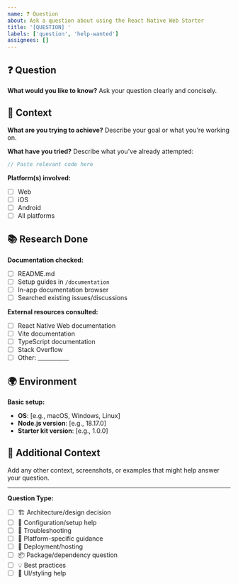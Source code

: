 ```yaml
---
name: ❓ Question
about: Ask a question about using the React Native Web Starter
title: '[QUESTION] '
labels: ['question', 'help-wanted']
assignees: []
---
```


## ❓ Question

**What would you like to know?**
Ask your question clearly and concisely.

## 🎯 Context

**What are you trying to achieve?**
Describe your goal or what you're working on.

**What have you tried?**
Describe what you've already attempted:

```typescript
// Paste relevant code here
```

**Platform(s) involved:**
- [ ] Web
- [ ] iOS  
- [ ] Android
- [ ] All platforms

## 📚 Research Done

**Documentation checked:**
- [ ] README.md
- [ ] Setup guides in `/documentation`
- [ ] In-app documentation browser
- [ ] Searched existing issues/discussions

**External resources consulted:**
- [ ] React Native Web documentation
- [ ] Vite documentation
- [ ] TypeScript documentation
- [ ] Stack Overflow
- [ ] Other: ___________

## 🌍 Environment

**Basic setup:**
- **OS**: [e.g., macOS, Windows, Linux]
- **Node.js version**: [e.g., 18.17.0]
- **Starter kit version**: [e.g., 1.0.0]

## 💭 Additional Context

Add any other context, screenshots, or examples that might help answer your question.

---

**Question Type:**
- [ ] 🏗️ Architecture/design decision
- [ ] 🔧 Configuration/setup help
- [ ] 🐛 Troubleshooting
- [ ] 📱 Platform-specific guidance
- [ ] 🚀 Deployment/hosting
- [ ] 📦 Package/dependency question
- [ ] 💡 Best practices
- [ ] 🎨 UI/styling help
